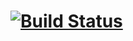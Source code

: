 # [![Build Status](https://travis-ci.org/juriadrian/katas-eis.svg?branch=master)](https://travis-ci.org/juriadrian/katas-eis)
